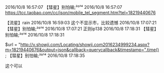 2016/10/8 16:57:07
【彗星】别怕输;²º¹⁴ 2016/10/8 16:57:07
https://tcc.taobao.com/cc/json/mobile_tel_segment.htm?tel=18219440676

【流星】rain 2016/10/8 16:59:03
这个不显示市，比较遗憾
2016/10/8 17:07:21
【彗星】别怕输;²º¹⁴ 2016/10/8 17:07:21
正则ip138
2016/10/8 17:18:31
【彗星】别怕输;²º¹⁴ 2016/10/8 17:18:31

$url = "http://v.showji.com/Locating/showji.com2016234999234.aspx?m=18219440676&output=json&callback=querycallback&timestamp=".time();
【彗星】别怕输;²º¹⁴ 2016/10/8 17:18:35

这个可以
